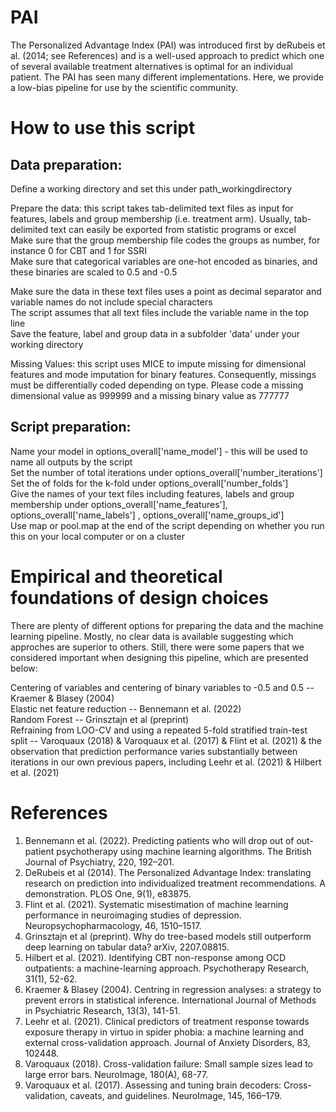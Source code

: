 # PAI

The Personalized Advantage Index (PAI) was introduced first by deRubeis et al. (2014; see References) and is a well-used approach to predict which one of several available treatment alternatives is optimal for an individual patient. The PAI has seen many different implementations. Here, we provide a low-bias pipeline for use by the scientific community. 

# How to use this script

## Data preparation:
    
Define a working directory and set this under path_workingdirectory
    
Prepare the data: this script takes tab-delimited text files as input for features, labels and group membership (i.e. treatment arm). Usually, tab-delimited text can easily be exported from statistic programs or excel  
Make sure that the group membership file codes the groups as number, for instance 0 for CBT and 1 for SSRI  
Make sure that categorical variables are one-hot encoded as binaries, and these binaries are scaled to 0.5 and -0.5
    
Make sure the data in these text files uses a point as decimal separator and variable names do not include special characters  
The script assumes that all text files include the variable name in the top line  
Save the feature, label and group data in a subfolder 'data' under your working directory
    
Missing Values: this script uses MICE to impute missing for dimensional features and mode imputation for binary features. Consequently, missings must be differentially coded depending on type. Please code a missing dimensional value as 999999 and a missing binary value as 777777

    
## Script preparation:
Name your model in options_overall['name_model'] - this will be used to name all outputs by the script  
Set the number of total iterations under options_overall['number_iterations']  
Set the of folds for the k-fold under options_overall['number_folds']  
Give the names of your text files including features, labels and group membership under options_overall['name_features'], options_overall['name_labels'] , options_overall['name_groups_id']   
Use map or pool.map at the end of the script depending on whether you run this on your local computer or on a cluster  

# Empirical and theoretical foundations of design choices

There are plenty of different options for preparing the data and the machine learning pipeline. Mostly, no clear data is available suggesting which approches are superior to others. Still, there were some papers that we considered important when designing this pipeline, which are presented below:

Centering of variables and centering of binary variables to -0.5 and 0.5 -- Kraemer & Blasey (2004)  
Elastic net feature reduction -- Bennemann et al. (2022)  
Random Forest -- Grinsztajn et al (preprint)  
Refraining from LOO-CV and using a repeated 5-fold stratified train-test split -- Varoquaux (2018) & Varoquaux et al. (2017) & Flint et al. (2021) & the observation that prediction performance varies substantially between iterations in our own previous papers, including Leehr et al. (2021) & Hilbert et al. (2021)


# References

1. Bennemann et al. (2022). Predicting patients who will drop out of out-patient psychotherapy using machine learning algorithms. The British Journal of Psychiatry, 220, 192–201.
2. DeRubeis et al (2014). The Personalized Advantage Index: translating research on prediction into individualized treatment recommendations. A demonstration. PLOS One, 9(1), e83875.
3. Flint et al. (2021). Systematic misestimation of machine learning performance in neuroimaging studies of depression. Neuropsychopharmacology, 46, 1510–1517.
4. Grinsztajn et al (preprint). Why do tree-based models still outperform deep learning on tabular data? arXiv, 2207.08815.
5. Hilbert et al. (2021). Identifying CBT non-response among OCD outpatients: a machine-learning approach. Psychotherapy Research, 31(1), 52-62.
6. Kraemer & Blasey (2004). Centring in regression analyses: a strategy to prevent errors in statistical inference. International Journal of Methods in Psychiatric Research, 13(3), 141-51.
7. Leehr et al. (2021). Clinical predictors of treatment response towards exposure therapy in virtuo in spider phobia: a machine learning and external cross-validation approach. Journal of Anxiety Disorders, 83, 102448. 
8. Varoquaux (2018). Cross-validation failure: Small sample sizes lead to large error bars. NeuroImage, 180(A), 68-77.
9. Varoquaux et al. (2017). Assessing and tuning brain decoders: Cross-validation, caveats, and guidelines. NeuroImage, 145, 166–179.

